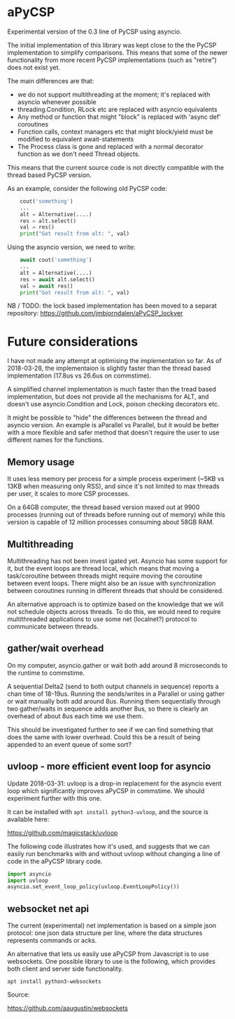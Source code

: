 # aPyCSP

Experimental version of the 0.3 line of PyCSP using asyncio. 

The initial implementation of this library was kept close to the the
PyCSP implementation to simplify comparisons. This means that some of
the newer functionality from more recent PyCSP implementations (such
as "retire") does not exist yet. 

The main differences are that: 
* we do not support multithreading at the moment; it's replaced with asyncio whenever possible 
* threading.Condition, RLock etc are replaced with asyncio equivalents
* Any method or function that might "block" is replaced with 'async def' coroutines
* Function calls, context managers etc that might block/yield must be modified to equivalent await-statements
* The Process class is gone and replaced with a normal decorator function as we don't need Thread objects. 

This means that the current source code is not directly compatible
with the thread based PyCSP version.

As an example, consider the following old PyCSP code: 

``` Python
    cout('something')
    ...
    alt = Alternative(....)
    res = alt.select()
    val = res()
    print("Got result from alt: ", val)
```

Using the asyncio version, we need to write: 

``` Python
    await cout('something')
    ...
    alt = Alternative(....)
    res = await alt.select()
    val = await res()
    print("Got result from alt: ", val)
```

NB / TODO: the lock based implementation has been moved to a separat repository: https://github.com/jmbjorndalen/aPyCSP_lockver


Future considerations
============

I have not made any attempt at optimising the implementation so
far. As of 2018-03-28, the implementaion is slightly faster than the
thread based implementation (17.8us vs 26.6us on commstime). 

A simplified channel implementation is much faster than the tread
based implementation, but does not provide all the mechanisms for ALT,
and doesn't use asyncio.Condition and Lock, poison checking decorators etc. 

It might be possible to "hide" the differences between the thread and
asyncio version. An example is aParallel vs Parallel, but it would be
better with a more flexible and safer method that doesn't require the
user to use different names for the functions.

Memory usage
------

It uses less memory per process for a simple process experiment (~5KB
vs 13KB when measuring only RSS), and since it's not limited to max
threads per user, it scales to more CSP processes. 

On a 64GB computer, the thread based version maxed out at 9900
processes (running out of threads before running out of memory) while
this version is capable of 12 million processes consuming about 58GB
RAM.


Multithreading
----------

Multithreading has not been invest igated yet. Asyncio has some
support for it, but the event loops are thread local, which means that
moving a task/coroutine between threads might require moving the
coroutine between event loops. There might also be an issue with
synchronization between coroutines running in different threads that
should be considered. 

An alternative approach is to optimize based on the knowledge that we
will not schedule objects across threads. To do this, we would need to
require multithreaded applications to use some net (localnet?)
protocol to communicate between threads.


gather/wait overhead
----------------

On my computer, asyncio.gather or wait both add around 8 microseconds
to the runtime to commstime. 

A sequential Delta2 (send to both output channels in sequence) reports
a chan time of 18-19us. Running the sends/writes in a Parallel or
using gather or wait manually both add around 8us. Running them
sequentially through two gather/waits in sequence adds another 8us, so
there is clearly an overhead of about 8us each time we use them.

This should be investigated further to see if we can find something
that does the same with lower overhead. Could this be a result of
being appended to an event queue of some sort?


uvloop - more efficient event loop for asyncio
---------------

Update 2018-03-31: uvloop is a drop-in replacement for the asyncio
event loop which significantly improves aPyCSP in commstime. We should
experiment further with this one.

It can be installed with `apt install python3-uvloop`, and the source is available here: 
 
https://github.com/magicstack/uvloop

The following code illustrates how it's used, and suggests that we can
easily run benchmarks with and without uvloop without changing a line
of code in the aPyCSP library code.

``` Python
import asyncio
import uvloop
asyncio.set_event_loop_policy(uvloop.EventLoopPolicy())
```

websocket net api
-----------

The current (experimental) net implementation is based on a simple
json protocol: one json data structure per line, where the data
structures represents commands or acks.

An alternative that lets us easily use aPyCSP from Javascript is to
use websockets. One possible library to use is the following, which
provides both client and server side functionality.

`apt install python3-websockets`

Source: 

https://github.com/aaugustin/websockets

